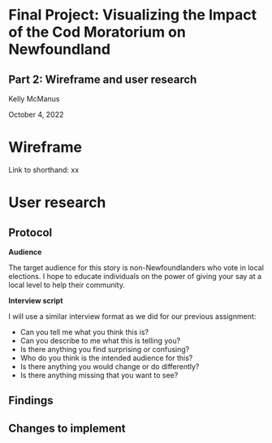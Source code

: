 # Final Project: Visualizing the Impact of the Cod Moratorium on Newfoundland
## Part 2: Wireframe and user research

Kelly McManus

October 4, 2022

# Wireframe

Link to shorthand: xx

# User research

## Protocol

**Audience**

The target audience for this story is non-Newfoundlanders who vote in local elections. I hope to educate individuals on the power of giving your say at a local level to help their community. 

**Interview script**

I will use a similar interview format as we did for our previous assignment: 
- Can you tell me what you think this is?
- Can you describe to me what this is telling you?
- Is there anything you find surprising or confusing?
- Who do you think is the intended audience for this?
- Is there anything you would change or do differently?
- Is there anything missing that you want to see?

## Findings

## Changes to implement
